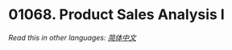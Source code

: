 # 01068. Product Sales Analysis I

  _Read this in other languages:_
    [_简体中文_](README.zh-CN.md)

